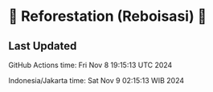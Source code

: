 
# 🌳 Reforestation (Reboisasi) 🌲

## Last Updated

GitHub Actions time: Fri Nov  8 19:15:13 UTC 2024

Indonesia/Jakarta time: Sat Nov  9 02:15:13 WIB 2024
